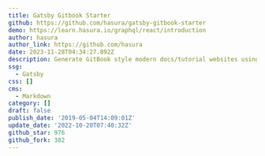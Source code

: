 ```yaml
---
title: Gatsby Gitbook Starter
github: https://github.com/hasura/gatsby-gitbook-starter
demo: https://learn.hasura.io/graphql/react/introduction
author: hasura
author_link: https://github.com/hasura
date: 2023-11-28T04:34:27.892Z
description: Generate GitBook style modern docs/tutorial websites using Gatsby + MDX
ssg:
  - Gatsby
css: []
cms:
  - Markdown
category: []
draft: false
publish_date: '2019-05-04T14:09:01Z'
update_date: '2022-10-20T07:40:32Z'
github_star: 976
github_fork: 382
---
```

